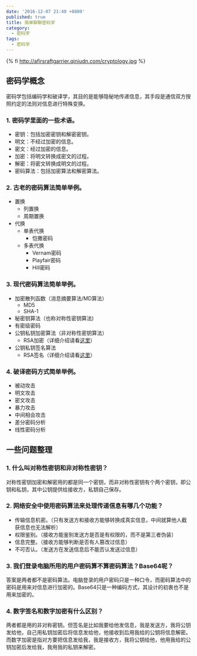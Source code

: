 ```yaml
---
date: '2016-12-07 21:40 +0800'
published: true
title: 简单聊聊密码学
category:
  - 密码学
tags:
  - 密码学
---
```

{% fi http://afirsraftgarrier.qiniudn.com/cryptology.jpg %}
## 密码学概念

密码学包括编码学和破译学，其目的是能够隐秘地传递信息，其手段是通信双方按照约定的法则对信息进行特殊变换。

### 1. 密码学里面的一些术语。

* 密钥：包括加密密钥和解密密钥。
* 明文：不经过加密的信息。
* 密文：经过加密的信息。
* 加密：将明文转换成密文的过程。
* 解密：将密文转换成明文的过程。
* 密码算法：包括加密算法和解密算法。

### 2. 古老的密码算法简单举例。

* 置换
	* 列置换
    * 周期置换
* 代换
	* 单表代换
    	* 恺撒密码
    * 多表代换
    	* Vernam密码
        * Playfair密码
        * Hill密码

### 3. 现代密码算法简单举例。

* 加密散列函数（消息摘要算法/MD算法）
	* MD5
    * SHA-1
* 秘密钥算法（也称对称性密钥算法)
* 有密级密码
* 公钥私钥加密算法（非对称性密钥算法）
	* RSA加密（详细介绍请看[这里](http://www.befuncool.com/2016/12/16/2016-12-16-cool-rsa)）
* 公钥私钥签名算法
	* RSA签名（详细介绍请看[这里](http://www.befuncool.com/2016/12/16/2016-12-16-cool-rsa)）
    
### 4. 破译密码方式简单举例。

* 被动攻击
* 明文攻击
* 密文攻击
* 暴力攻击
* 中间相会攻击
* 差分密码分析
* 线性密码分析

## 一些问题整理

### 1. 什么叫对称性密钥和非对称性密钥？

对称性密钥加密和解密用的都是同一个密钥，而非对称性密钥有个两个密钥，即公钥和私钥，其中公钥提供给接收方，私钥自己保存。

### 2. 网络安全中使用密码算法来处理传递信息有哪几个功能？

* 传输信息机密。（只有发送方和接收方能够转换成真实信息，中间就算他人截获信息也无法解析）
* 权限鉴别。（接收方能鉴别发送方是否是有权限的，而不是第三者伪装）
* 信息完整。（接收方能够判断是否有人篡改过信息）
* 不可否认。（发送方在发送信息后不能否认发送过信息）

### 3. 我们登录电脑所用的用户密码算不算密码算法？Base64呢？

答案是两者都不是密码算法。电脑登录的用户密码只是一种口令，而密码算法中的密码是用来对信息进行加密的。Base64只是一种编码方式，其设计的初衷也不是用来加密的。

### 4. 数字签名和数字加密有什么区别？

两者都是用的非对称密钥。但签名是比如我要给他发信息，我是发送方，我将公钥发给他，自己用私钥加密后将信息发给他，他接收到后用我给的公钥将信息解密。而数字加密是指对方要把信息发给我，我是接收方，我将公钥给他，他用我给的公钥加密后发给我，我用我的私钥来解密。






